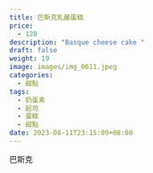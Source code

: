 ```yaml
---
title: 巴斯克乳酪蛋糕
price:
  - 120
description: "Basque cheese cake "
draft: false
weight: 19
image: images/img_0611.jpeg
categories:
  - 甜點
tags:
  - 奶蛋素
  - 起司
  - 蛋糕
  - 甜點
date: 2023-08-11T23:15:09+08:00
---
```

巴斯克